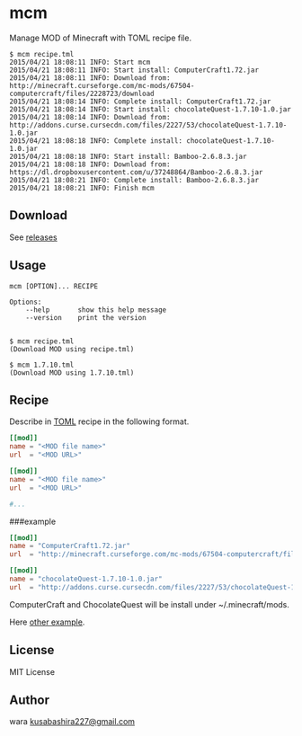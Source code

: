 mcm
===
Manage MOD of Minecraft with TOML recipe file.

```
$ mcm recipe.tml 
2015/04/21 18:08:11 INFO: Start mcm
2015/04/21 18:08:11 INFO: Start install: ComputerCraft1.72.jar
2015/04/21 18:08:11 INFO: Download from: http://minecraft.curseforge.com/mc-mods/67504-computercraft/files/2228723/download
2015/04/21 18:08:14 INFO: Complete install: ComputerCraft1.72.jar
2015/04/21 18:08:14 INFO: Start install: chocolateQuest-1.7.10-1.0.jar
2015/04/21 18:08:14 INFO: Download from: http://addons.curse.cursecdn.com/files/2227/53/chocolateQuest-1.7.10-1.0.jar
2015/04/21 18:08:18 INFO: Complete install: chocolateQuest-1.7.10-1.0.jar
2015/04/21 18:08:18 INFO: Start install: Bamboo-2.6.8.3.jar
2015/04/21 18:08:18 INFO: Download from: https://dl.dropboxusercontent.com/u/37248864/Bamboo-2.6.8.3.jar
2015/04/21 18:08:21 INFO: Complete install: Bamboo-2.6.8.3.jar
2015/04/21 18:08:21 INFO: Finish mcm
```

Download
-----
See [releases](https://github.com/kusabashira/mcm/releases)

Usage
------
```
mcm [OPTION]... RECIPE

Options:
	--help       show this help message
	--version    print the version


$ mcm recipe.tml
(Download MOD using recipe.tml)

$ mcm 1.7.10.tml
(Download MOD using 1.7.10.tml)
```

Recipe
------
Describe in [TOML](https://github.com/toml-lang/toml) recipe
in the following format.

```toml
[[mod]]
name = "<MOD file name>"
url  = "<MOD URL>"

[[mod]]
name = "<MOD file name>"
url  = "<MOD URL>"

#...
```

###example
```toml
[[mod]]
name = "ComputerCraft1.72.jar"
url  = "http://minecraft.curseforge.com/mc-mods/67504-computercraft/files/2228723/download"

[[mod]]
name = "chocolateQuest-1.7.10-1.0.jar"
url  = "http://addons.curse.cursecdn.com/files/2227/53/chocolateQuest-1.7.10-1.0.jar"
```
ComputerCraft and ChocolateQuest will be install
under ~/.minecraft/mods.

Here [other example](https://github.com/kusabashira/mcm/tree/master/examples).
                       

License
--------
MIT License

Author
-------
wara <kusabashira227@gmail.com>
